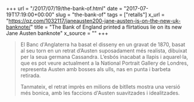 +++
url = "/2017/07/19/the-bank-of.html"
date = "2017-07-19T17:19:00+00:00"
slug = "the-bank-of"
tags = ["retalls"]
x_url = "https://qz.com/1032117/janeausten200-jane-austen-is-on-the-new-uk-banknote/"
title = "The Bank of England printed a flirtatious lie on its new Jane Austen banknote"
x_source = ""
+++


> El Banc d'Anglaterra ha basat el disseny en un gravat de 1870, basat al seu torn en un retrat d’Austen suposadament més realista, dibuixat per la seua germana Cassandra. L’esbós inacabat a llapis i aquarel·la, que es pot veure actualment a la National Portrait Gallery de Londres, representa Austen amb bosses als ulls, nas en punta i barbeta retirada.
>
> Tanmateix, el retrat imprès en milions de bitllets mostra una versió més bonica, amb les faccions d'Austen suavitzades i idealitzades.

